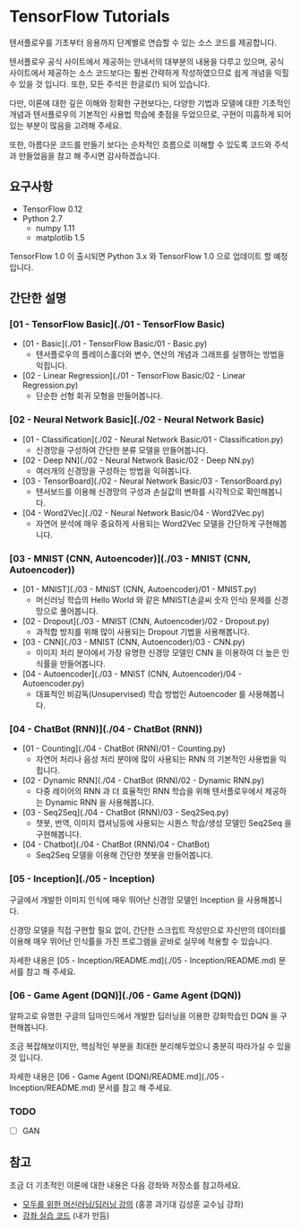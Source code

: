 # TensorFlow Tutorials

텐서플로우를 기초부터 응용까지 단계별로 연습할 수 있는 소스 코드를 제공합니다.

텐서플로우 공식 사이트에서 제공하는 안내서의 대부분의 내용을 다루고 있으며,
공식 사이트에서 제공하는 소스 코드보다는 훨씬 간략하게 작성하였으므로 쉽게 개념을 익힐 수 있을 것 입니다.
또한, 모든 주석은 한글로(!) 되어 있습니다.

다만, 이론에 대한 깊은 이해와 정확한 구현보다는,
다양한 기법과 모델에 대한 기초적인 개념과 텐서플로우의 기본적인 사용법 학습에 촛점을 두었으므로,
구현이 미흡하게 되어 있는 부분이 많음을 고려해 주세요.

또한, 아름다운 코드를 만들기 보다는 순차적인 흐름으로 이해할 수 있도록 코드와 주석과 만들었음을 참고 해 주시면 감사하겠습니다.

## 요구사항

- TensorFlow 0.12
- Python 2.7
    - numpy 1.11
    - matplotlib 1.5

TensorFlow 1.0 이 출시되면 Python 3.x 와 TensorFlow 1.0 으로 업데이트 할 예정입니다.

## 간단한 설명

### [01 - TensorFlow Basic](./01 - TensorFlow Basic)

- [01 - Basic](./01 - TensorFlow Basic/01 - Basic.py)
  - 텐서플로우의 플레이스홀더와 변수, 연산의 개념과 그래프를 실행하는 방법을 익힙니다.
- [02 - Linear Regression](./01 - TensorFlow Basic/02 - Linear Regression.py)
  - 단순한 선형 회귀 모형을 만들어봅니다.

### [02 - Neural Network Basic](./02 - Neural Network Basic)

- [01 - Classification](./02 - Neural Network Basic/01 - Classification.py)
  - 신경망을 구성하여 간단한 분류 모델을 만들어봅니다.
- [02 - Deep NN](./02 - Neural Network Basic/02 - Deep NN.py)
  - 여러개의 신경망을 구성하는 방법을 익혀봅니다.
- [03 - TensorBoard](./02 - Neural Network Basic/03 - TensorBoard.py)
  - 텐서보드를 이용해 신경망의 구성과 손실값의 변화를 시각적으로 확인해봅니다.
- [04 - Word2Vec](./02 - Neural Network Basic/04 - Word2Vec.py)
  - 자연어 분석에 매우 중요하게 사용되는 Word2Vec 모델을 간단하게 구현해봅니다.

### [03 - MNIST (CNN, Autoencoder)](./03 - MNIST (CNN, Autoencoder))

- [01 - MNIST](./03 - MNIST (CNN, Autoencoder)/01 - MNIST.py)
  - 머신러닝 학습의 Hello World 와 같은 MNIST(손글씨 숫자 인식) 문제를 신경망으로 풀어봅니다.
- [02 - Dropout](./03 - MNIST (CNN, Autoencoder)/02 - Dropout.py)
  - 과적합 방지를 위해 많이 사용되는 Dropout 기법을 사용해봅니다.
- [03 - CNN](./03 - MNIST (CNN, Autoencoder)/03 - CNN.py)
  - 이미지 처리 분야에서 가장 유명한 신경망 모델인 CNN 을 이용하여 더 높은 인식률을 만들어봅니다.
- [04 - Autoencoder](./03 - MNIST (CNN, Autoencoder)/04 - Autoencoder.py)
  - 대표적인 비감독(Unsupervised) 학습 방법인 Autoencoder 를 사용해봅니다.

### [04 - ChatBot (RNN)](./04 - ChatBot (RNN))

- [01 - Counting](./04 - ChatBot (RNN)/01 - Counting.py)
  - 자연어 처리나 음성 처리 분야에 많이 사용되는 RNN 의 기본적인 사용법을 익힙니다.
- [02 - Dynamic RNN](./04 - ChatBot (RNN)/02 - Dynamic RNN.py)
  - 다중 레이어의 RNN 과 더 효율적인 RNN 학습을 위해 텐서플로우에서 제공하는 Dynamic RNN 을 사용해봅니다.
- [03 - Seq2Seq](./04 - ChatBot (RNN)/03 - Seq2Seq.py)
  - 챗봇, 번역, 이미지 캡셔닝등에 사용되는 시퀀스 학습/생성 모델인 Seq2Seq 을 구현해봅니다.
- [04 - Chatbot](./04 - ChatBot (RNN)/04 - ChatBot)
  - Seq2Seq 모델을 이용해 간단한 챗봇을 만들어봅니다.

### [05 - Inception](./05 - Inception)

구글에서 개발한 이미지 인식에 매우 뛰어난 신경망 모델인 Inception 을 사용해봅니다.

신경망 모델을 직접 구현할 필요 없이, 간단한 스크립트 작성만으로 자신만의 데이터를 이용해 매우 뛰어난 인식률을 가진 프로그램을 곧바로 실무에 적용할 수 있습니다.

자세한 내용은 [05 - Inception/README.md](./05 - Inception/README.md) 문서를 참고 해 주세요.

### [06 - Game Agent (DQN)](./06 - Game Agent (DQN))

알파고로 유명한 구글의 딥마인드에서 개발한 딥러닝을 이용한 강화학습인 DQN 을 구현해봅니다.

조금 복잡해보이지만, 핵심적인 부분을 최대한 분리해두었으니 충분히 따라가실 수 있을 것 입니다.

자세한 내용은 [06 - Game Agent (DQN)/README.md](./05 - Inception/README.md) 문서를 참고 해 주세요.

### TODO

- [ ] GAN

## 참고

조금 더 기초적인 이론에 대한 내용은 다음 강좌와 저장소를 참고하세요.

- [모두를 위한 머신러닝/딥러닝 강의](https://www.youtube.com/watch?v=BS6O0zOGX4E&list=PLlMkM4tgfjnLSOjrEJN31gZATbcj_MpUm) (홍콩 과기대 김성훈 교수님 강좌)
- [강좌 실습 코드](https://github.com/golbin/TensorFlow-ML-Exercises) (내가 만듬)

